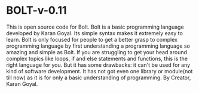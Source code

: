 # BOLT-v-0.11
This is open source code for Bolt. Bolt is a basic programming language developed by Karan Goyal. Its simple syntax makes it extremely easy to learn. Bolt is only focused for people to get a better grasp to complex programming language by first understanding a programming language so amazing and simple as Bolt. If you are struggling to get your head around complex topics like loops, if and else statements and functions, this is the right language for you. But it has some drawbacks: it can't be used for any kind of software development. It has not got even one library or module(not till now) as it is for only a basic understanding of programming. By Creator, Karan Goyal.

